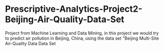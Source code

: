 # Prescriptive-Analytics-Project2-Beijing-Air-Quality-Data-Set
Project from Machine Learning and Data Mining, in this project we would try to predict air pollution in Beijing, China, using the data set "Beijing Multi-Site Air-Quality Data Data Set
